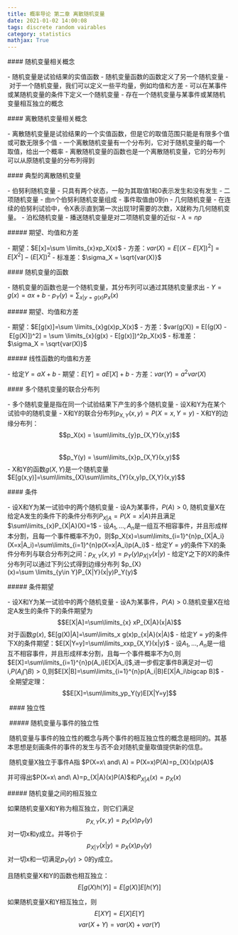 ```yaml
---
title: 概率导论 第二章 离散随机变量
date: 2021-01-02 14:00:08
tags: discrete random vairables
category: statistics
mathjax: True
---
```


#### 随机变量相关概念

 - 随机变量是试验结果的实值函数
 - 随机变量函数的函数定义了另一个随机变量
 - 对于一个随机变量，我们可以定义一些平均量，例如均值和方差
 - 可以在某事件或某随机变量的条件下定义一个随机变量
 - 存在一个随机变量与某事件或某随机变量相互独立的概念

#### 离散随机变量相关概念

 - 离散随机变量是试验结果的一个实值函数，但是它的取值范围只能是有限多个值或可数无限多个值
 - 一个离散随机变量有一个分布列，它对于随机变量的每一个取值，给出一个概率
 - 离散随机变量的函数也是一个离散随机变量，它的分布列可以从原随机变量的分布列得到

#### 典型的离散随机变量

 - 伯努利随机变量
   - 只具有两个状态，一般为其取值1和0表示发生和没有发生
 - 二项随机变量
   - 由n个伯努利随机变量组成
   - 事件取值由0到n
 - 几何随机变量
   - 在连续的伯努利试验中，令X表示直到第一次出现1时需要的次数，X就称为几何随机变量。
 - 泊松随机变量
   - 播送随机变量是对二项随机变量的近似
   - $\lambda = np$

##### 期望、均值和方差

 - 期望：$E[x]=\sum \limits_{x}xp_X(x)$
 - 方差：$var(X) = E[(X - E[X])^2] = E[X^2] - (E[X])^2$
 - 标准差：$\sigma_X = \sqrt{var(X)}$

#### 随机变量的函数

 - 随机变量的函数也是一个随机变量，其分布列可以通过其随机变量求出
   - $Y = g(x) = ax+b$
   - $p_Y(y) = \sum_{x|y=g(x)} p_x(x)$

##### 期望、均值和方差

 - 期望：$E[g(x)]=\sum \limits_{x}g(x)p_X(x)$
 - 方差：$var(g(X)) = E[(g(X) - E[g(X)])^2] = \sum \limits_{x}(g(x) - E[g(x)])^2p_X(x)$
 - 标准差：$\sigma_X = \sqrt{var(X)}$

##### 线性函数的均值和方差

 - 给定$Y = aX + b$
   - 期望：$E[Y] = aE[X] + b$
   - 方差：$var(Y) = a^2 var(X)$

#### 多个随机变量的联合分布列

 - 多个随机变量是指在同一个试验结果下产生的多个随机变量
   - 设X和Y为在某个试验中的随机变量
      - X和Y的联合分布列$p_{X,Y}(x,y)=P(X=x, Y=y)$
           - X和Y的边缘分布列：
              $$p_X(x) = \sum\limits_{y}p_{X,Y}(x,y)$$
                    $$p_Y(y) = \sum\limits_{x}p_{X,Y}(x,y)$$
                - X和Y的函数$g(X,Y)$是一个随机变量
                  $E[g(x,y)]=\sum\limits_{X}\sum\limits_{Y}(x,y)p_{X,Y}(x,y)$$

#### 条件

 - 设X和Y为某一试验中的两个随机变量
   - 设A为某事件，$P(A)>0$, 随机变量X在给定A发生的条件下的条件分布列$P_{X|A} = P(X=x|A)$并且满足$\sum\limits_{x}P_{X|A}(X)=1$
   - 设$A_1, \dots ,A_n$是一组互不相容事件，并且形成样本分割，且每一个事件概率不为0，则$p_X(x)=\sum\limits_{i=1}^{n}p_{X|A_i}(X=x|A_i)=\sum\limits_{i=1}^{n}p(X=x|A_i)p(A_i)$
   - 给定$Y=y$的条件下X的条件分布列与联合分布列之间：$p_{X,Y}(x,y)=p_Y(y)p_{X|Y}(x|y)$
   - 给定Y之下的X的条件分布列可以通过下列公式得到边缘分布列 $p_{X}(x)=\sum \limits_{y\in Y}P_{X|Y}(x|y)P_Y(y)$

##### 条件期望

 - 设X和Y为某一试验中的两个随机变量
   - 设A为某事件，$P(A)>0$.随机变量X在给定A发生的条件下的条件期望为$$E[X|A]=\sum\limits_{x} xP_{X|A}(x|A)$$
     对于函数$g(x)$, $E[g(X)|A]=\sum\limits_x g(x)p_{x|A}(x|A)$
 - 给定$Y=y$的条件下X的条件期望：$E[X|Y=y]=\sum\limits_xxp_{X,Y}(x|y)$
 - 设$A_1, \dots ,A_n$是一组互不相容事件，并且形成样本分割，且每一个事件概率不为0,则$E[X]=\sum\limits_{i=1}^{n}p(A_i)E[X|A_i]$,进一步假定事件B满足对一切i,$P(A_i\bigcap B)>0$,则$E[X|B]=\sum\limits_{i=1}^{n}p(A_i|B)E[X|A_i\bigcap B]$
 - 全期望定理： $$E[X]=\sum\limits_yp_Y(y)E[X|Y=y]$$

 #### 独立性

 ##### 随机变量与事件的独立性

 随机变量与事件的独立性的概念与两个事件的相互独立性的概念是相同的。其基本思想是刻画条件的事件的发生与否不会对随机变量取值提供新的信息。

 随机变量X独立于事件A指 $P(X=x\ and\ A) = P(X=x)P(A)=p_{X}(x)p(A)$

并可得出$P(X=x\ and\ A)=p_{X|A}(x)P(A)$和$P_{X|A}(x)=p_X(x)$

##### 随机变量之间的相互独立

如果随机变量X和Y称为相互独立，则它们满足$$p_{X,Y}(x,y)=p_X(x)p_Y(y)$$对一切x和y成立。并等价于$$p_{X|Y}(x|y)=p_{X}(x)p_{Y}(y)$$对一切x和一切满足$p_Y(y)>0$的y成立。

且随机变量X和Y的函数也相互独立：
$$E[g(X)h(Y)]=E[g(X)]E[h(Y)]$$

如果随机变量X和Y相互独立，则$$E[XY]=E[X]E[Y]$$
$$var(X+Y) = var(X)+var(Y)$$


